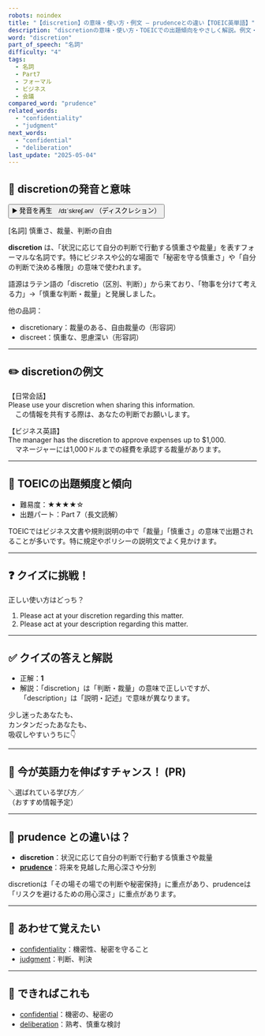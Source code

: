 ```yaml
---
robots: noindex
title: "【discretion】の意味・使い方・例文 ― prudenceとの違い【TOEIC英単語】"
description: "discretionの意味・使い方・TOEICでの出題傾向をやさしく解説。例文・クイズ付きでprudenceとの違いもわかりやすく学べます。"
word: "discretion"
part_of_speech: "名詞"
difficulty: "4"
tags:
  - 名詞
  - Part7
  - フォーマル
  - ビジネス
  - 会議
compared_word: "prudence"
related_words:
  - "confidentiality"
  - "judgment"
next_words:
  - "confidential"
  - "deliberation"
last_update: "2025-05-04"
---
```


## 🔰 discretionの発音と意味

<button class="play-audio" onclick="playTTS('discretion')">
  <span class="play-audio-main">
    ▶️ 発音を再生　/dɪˈskreʃ.ən/
  </span>
  <span class="play-audio-sub">
    （ディスクレション）
  </span>
</button>

[名詞] 慎重さ、裁量、判断の自由

**discretion** は、「状況に応じて自分の判断で行動する慎重さや裁量」を表すフォーマルな名詞です。特にビジネスや公的な場面で「秘密を守る慎重さ」や「自分の判断で決める権限」の意味で使われます。

語源はラテン語の「discretio（区別、判断）」から来ており、「物事を分けて考える力」→「慎重な判断・裁量」と発展しました。

他の品詞：  
- discretionary：裁量のある、自由裁量の（形容詞）
- discreet：慎重な、思慮深い（形容詞）

---

## ✏️ discretionの例文

【日常会話】  
Please use your discretion when sharing this information.  
　この情報を共有する際は、あなたの判断でお願いします。

【ビジネス英語】  
The manager has the discretion to approve expenses up to $1,000.  
　マネージャーには1,000ドルまでの経費を承認する裁量があります。

---

## 🎯 TOEICの出題頻度と傾向

- 難易度：★★★★☆
- 出題パート：Part 7（長文読解）

TOEICではビジネス文書や規則説明の中で「裁量」「慎重さ」の意味で出題されることが多いです。特に規定やポリシーの説明文でよく見かけます。

---

## ❓ クイズに挑戦！

正しい使い方はどっち？

1. Please act at your discretion regarding this matter.  
2. Please act at your description regarding this matter.

---

## ✅ クイズの答えと解説

- 正解：**1**
- 解説：「discretion」は「判断・裁量」の意味で正しいですが、「description」は「説明・記述」で意味が異なります。

少し迷ったあなたも、  
カンタンだったあなたも、  
吸収しやすいうちに👇️

---

## 🚀 今が英語力を伸ばすチャンス！ (PR)

<div class="info-center">
＼選ばれている学び方／<br>  
（おすすめ情報予定）
</div>

---

## 🤔  prudence との違いは？

- **discretion**：状況に応じて自分の判断で行動する慎重さや裁量
- **[prudence](/prudence)**：将来を見越した用心深さや分別

discretionは「その場その場での判断や秘密保持」に重点があり、prudenceは「リスクを避けるための用心深さ」に重点があります。

---

## 🧩 あわせて覚えたい

- [confidentiality](/confidentiality)：機密性、秘密を守ること
- [judgment](/judgment)：判断、判決

---

## 📖 できればこれも

- [confidential](/confidential)：機密の、秘密の
- [deliberation](/deliberation)：熟考、慎重な検討
<!-- cvid: aid41_bid31 -->
